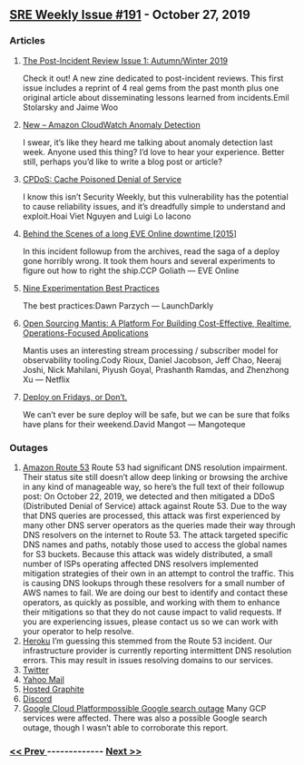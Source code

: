 ## [SRE Weekly Issue #191](https://sreweekly.com/sre-weekly-issue-191/) - October 27, 2019
### Articles

1. [The Post-Incident Review Issue 1: Autumn/Winter 2019](https://zine.incidentlabs.io)

    Check it out! A new zine dedicated to post-incident reviews. This first issue includes a reprint of 4 real gems from the past month plus one original article about disseminating lessons learned from incidents.Emil Stolarsky and Jaime Woo
1. [New – Amazon CloudWatch Anomaly Detection](https://aws.amazon.com/blogs/aws/new-amazon-cloudwatch-anomaly-detection/)

    I swear, it’s like they heard me talking about anomaly detection last week. Anyone used this thing? I’d love to hear your experience. Better still, perhaps you’d like to write a blog post or article?
1. [CPDoS: Cache Poisoned Denial of Service](https://cpdos.org)

    I know this isn’t Security Weekly, but this vulnerability has the potential to cause reliability issues, and it’s dreadfully simple to understand and exploit.Hoai Viet Nguyen and Luigi Lo Iacono
1. [Behind the Scenes of a long EVE Online downtime [2015]](http://community.eveonline.com/news/dev-blogs/behind-the-scenes-of-a-long-eve-online-downtime/)

    In this incident followup from the archives, read the saga of a deploy gone horribly wrong. It took them hours and several experiments to figure out how to right the ship.CCP Goliath — EVE Online
1. [Nine Experimentation Best Practices](https://launchdarkly.com/blog/nine-experimentation-best-practices/)

    The best practices:Dawn Parzych — LaunchDarkly
1. [Open Sourcing Mantis: A Platform For Building Cost-Effective, Realtime, Operations-Focused Applications](https://medium.com/netflix-techblog/open-sourcing-mantis-a-platform-for-building-cost-effective-realtime-operations-focused-5b8ff387813a?source=rss----2615bd06b42e---4)

    Mantis uses an interesting stream processing / subscriber model for observability tooling.Cody Rioux, Daniel Jacobson, Jeff Chao, Neeraj Joshi, Nick Mahilani, Piyush Goyal, Prashanth Ramdas, and Zhenzhong Xu — Netflix
1. [Deploy on Fridays, or Don’t.](https://hackernoon.com/deploy-on-fridays-or-dont-qg2y32jk)

    We can’t ever be sure deploy will be safe, but we can be sure that folks have plans for their weekend.David Mangot — Mangoteque
### Outages

1. [Amazon Route 53](https://status.aws.amazon.com)
    Route 53 had significant DNS resolution impairment.
Their status site still doesn’t allow deep linking or browsing the archive in any kind of manageable way, so here’s the full text of their followup post:
On October 22, 2019, we detected and then mitigated a DDoS (Distributed Denial of Service) attack against Route 53. Due to the way that DNS queries are processed, this attack was first experienced by many other DNS server operators as the queries made their way through DNS resolvers on the internet to Route 53. The attack targeted specific DNS names and paths, notably those used to access the global names for S3 buckets. Because this attack was widely distributed, a small number of ISPs operating affected DNS resolvers implemented mitigation strategies of their own in an attempt to control the traffic. This is causing DNS lookups through these resolvers for a small number of AWS names to fail. We are doing our best to identify and contact these operators, as quickly as possible, and working with them to enhance their mitigations so that they do not cause impact to valid requests. If you are experiencing issues, please contact us so we can work with your operator to help resolve.
1. [Heroku](https://status.heroku.com/incidents/1916)
    I’m guessing this stemmed from the Route 53 incident.
Our infrastructure provider is currently reporting intermittent DNS resolution errors. This may result in issues resolving domains to our services.
1. [Twitter](https://www.express.co.uk/life-style/science-technology/1194100/Twitter-Down-Offline)
1. [Yahoo Mail](https://www.express.co.uk/life-style/science-technology/1194153/Yahoo-Mail-down-not-working-desktop-Android-iPhone-server-status-updates)
1. [Hosted Graphite](https://status.hostedgraphite.com/incidents/r8dgxtgsjf7p)
1. [Discord](https://discord.statuspage.io/incidents/7sq5g4fnhtdz)
1. [Google Cloud Platformpossible Google search outage](http://status.cloud.google.com/incident/cloud-networking/19020#19020005)
    Many GCP services were affected. There was also a possible Google search outage, though I wasn’t able to corroborate this report.

### [ << Prev ](sreweekly-190.md) ------------- [ Next >> ](sreweekly-192.md)
